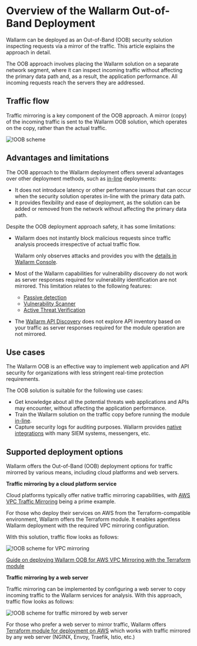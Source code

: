 # Overview of the Wallarm Out-of-Band Deployment

Wallarm can be deployed as an Out-of-Band (OOB) security solution inspecting requests via a mirror of the traffic. This article explains the approach in detail.

The OOB approach involves placing the Wallarm solution on a separate network segment, where it can inspect incoming traffic without affecting the primary data path and, as a result, the application performance. All incoming requests reach the servers they are addressed.

## Traffic flow

Traffic mirroring is a key component of the OOB approach. A mirror (copy) of the incoming traffic is sent to the Wallarm OOB solution, which operates on the copy, rather than the actual traffic.

![!OOB scheme](../../images/waf-installation/oob/wallarm-oob-deployment-scheme.png)

## Advantages and limitations

The OOB approach to the Wallarm deployment offers several advantages over other deployment methods, such as [in-line](../load-balancing/overview.md) deployments:

* It does not introduce latency or other performance issues that can occur when the security solution operates in-line with the primary data path. 
* It provides flexibility and ease of deployment, as the solution can be added or removed from the network without affecting the primary data path.

Despite the OOB deployment approach safety, it has some limitations:

* Wallarm does not instantly block malicious requests since traffic analysis proceeds irrespective of actual traffic flow.

    Wallarm only observes attacks and provides you with the [details in Wallarm Console](../..//user-guides/events/analyze-attack.md).
* Most of the Wallarm capabilities for vulnerability discovery do not work as server responses required for vulnerability identification are not mirrored. This limitation relates to the following features:

    * [Passive detection](../../about-wallarm/detecting-vulnerabilities.md#passive-detection)
    * [Vulnerability Scanner](../../about-wallarm/detecting-vulnerabilities.md#vulnerability-scanner)
    * [Active Threat Verification](../../about-wallarm/detecting-vulnerabilities.md#active-threat-verification)
* The [Wallarm API Discovery](../../about-wallarm/api-discovery.md) does not explore API inventory based on your traffic as server responses required for the module operation are not mirrored.

## Use cases

The Wallarm OOB is an effective way to implement web application and API security for organizations with less stringent real-time protection requirements.

The OOB solution is suitable for the following use cases:

* Get knowledge about all the potential threats web applications and APIs may encounter, without affecting the application performance.
* Train the Wallarm solution on the traffic copy before running the module [in-line](../load-balancing/overview.md).
* Capture security logs for auditing purposes. Wallarm provides [native integrations](../../user-guides/settings/integrations/integrations-intro.md) with many SIEM systems, messengers, etc.

## Supported deployment options

Wallarm offers the Out-of-Band (OOB) deployment options for traffic mirorred by various means, including cloud platforms and web servers.

**Traffic mirroring by a cloud platform service**

Cloud platforms typically offer native traffic mirroring capabilities, with [AWS VPC Traffic Mirroring](https://docs.aws.amazon.com/vpc/latest/mirroring/what-is-traffic-mirroring.html) being a prime example.

For those who deploy their services on AWS from the Terraform-compatible environment, Wallarm offers the Terraform module. It enables agentless Wallarm deployment with the required VPC mirroring configuration.

With this solution, traffic flow looks as follows:

![!OOB scheme for VPC mirroring](../../images/waf-installation/oob/terraform-module-for-aws-vpc-mirroring.png)

[Guide on deploying Wallarm OOB for AWS VPC Mirroring with the Terraform module](terraform-module/aws-vpc-mirroring.md)

**Traffic mirroring by a web server**

Traffic mirroring can be implemented by configuring a web server to copy incoming traffic to the Wallarm services for analysis. With this approach, traffic flow looks as follows:

![!OOB scheme for traffic mirrored by web server](../../images/waf-installation/oob/oob-for-traffic-mirrored-by-server.png)

For those who prefer a web server to mirror traffic, Wallarm offers [Terraform module for deployment on AWS](terraform-module/mirroring-by-web-server.md) which works with traffic mirrored by any web server (NGINX, Envoy, Traefik, Istio, etc.)
<!-- * [DEB/RPM packages](packages/nginx-stable.md) - works only with traffic mirrored by NGINX
* [AWS AMI](aws-ami.md) - works only with traffic mirrored by NGINX
* [GCP Image](gcp-image.md) - works only with traffic mirrored by NGINX
* [Docker image](docker-image) - works only with traffic mirrored by NGINX -->

<!-- 
открыть задачи на тестирование и дополнение инструкций для OOB + на следующие инструкции:
    * AWS ECS - делаем но несрочно
    * Azure Container Instances service - делаем но несрочно
    * Alibaba ECS - делаем но несрочно
 -->
